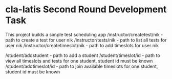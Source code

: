 cla-latis Second Round Development Task
=======================================

This project builds a simple test scheduling app
/instructor/createtest/nik - path to create a test for user nik
/instructor/tests/nik - path to list all tests for user nik
/instructor/createtimeslot/nik - path to add timeslots for user nik

/student/addstudent - path to add a student
/student/timeslot/id - path to view all timeslots and tests for one student, student id must be known
/student/addtimeslot/id - path to join available timeslots for one student, student id must be known


